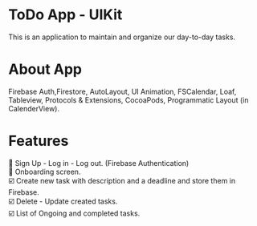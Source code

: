 # ToDo App - UIKit

This is an application to maintain and organize our day-to-day tasks.


# About App
Firebase Auth,Firestore, AutoLayout, UI Animation, FSCalendar, Loaf, Tableview, Protocols & Extensions, CocoaPods, Programmatic Layout (in CalenderView).

# Features
🔳 Sign Up - Log in - Log out. (Firebase Authentication) <br>
🔳 Onboarding screen.<br>
☑️ Create new task with description and a deadline and store them in Firebase. <br>
☑️ Delete - Update created tasks. <br>
☑️ List of Ongoing and completed tasks.  <br>






